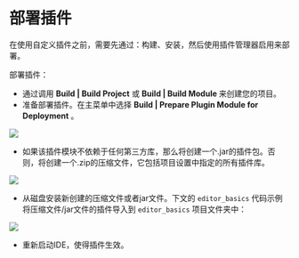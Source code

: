 # 部署插件

在使用自定义插件之前，需要先通过：构建、安装，然后使用插件管理器启用来部署。  

部署插件：  
- 通过调用 **Build | Build Project** 或 **Build | Build Module <module name>** 来创建您的项目。  
- 准备部署插件。在主菜单中选择 **Build | Prepare Plugin Module <module name> for Deployment** 。  

![](http://www.jetbrains.org/intellij/sdk/docs/basics/getting_started/deploying_plugin/img/prepare_plugin_for_deployment.png)  

- 如果该插件模块不依赖于任何第三方库，那么将创建一个.jar的插件包。否则，将创建一个.zip的压缩文件，它包括项目设置中指定的所有插件库。  

![](http://www.jetbrains.org/intellij/sdk/docs/basics/getting_started/deploying_plugin/img/jar_saved_notification.png)  

- 从磁盘安装新创建的压缩文件或者jar文件。下文的 ```editor_basics``` 代码示例将压缩文件/jar文件的插件导入到 ```editor_basics``` 项目文件夹中：  

![](http://www.jetbrains.org/intellij/sdk/docs/basics/getting_started/deploying_plugin/img/jar_location.png)  

- 重新启动IDE，使得插件生效。
